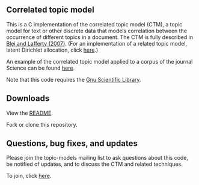 ## Correlated topic model

This is a C implementation of the correlated topic model (CTM), a topic model for text or other discrete data that models correlation between the occurrence of different topics in a document. The CTM is fully described in [Blei and Lafferty (2007)](http://www.cs.columbia.edu/~blei/papers/BleiLafferty2007.pdf). (For an implementation of a related topic model, latent Dirichlet allocation, click [here](https://github.com/Blei-Lab/lda-c).)

An example of the correlated topic model applied to a corpus of the journal Science can be found [here](http://www.cs.cmu.edu/~lemur/science/).

Note that this code requires the [Gnu Scientific Library](http://www.gnu.org/software/gsl/).

## Downloads

View the [README](https://github.com/Blei-Lab/ctm-c/blob/master/README).

Fork or clone this repository.

## Questions, bug fixes, and updates

Please join the topic-models mailing list to ask questions about this code, be notified of updates, and to discuss the CTM and related techniques.

To join, click [here](https://lists.cs.princeton.edu/mailman/listinfo/topic-models).
